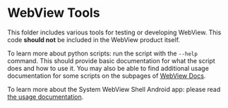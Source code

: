 # WebView Tools

This folder includes various tools for testing or developing WebView. This code
**should not** be included in the WebView product itself.

To learn more about python scripts: run the script with the `--help` command.
This should provide basic documentation for what the script does and how to use
it. You may also be able to find additional usage documentation for some scripts
on the subpages of [WebView Docs](/android_webview/docs/README.md).

To learn more about the System WebView Shell Android app: please read [the usage
documentation](/android_webview/docs/webview-shell.md).

